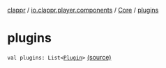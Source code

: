 [clappr](../../index.md) / [io.clappr.player.components](../index.md) / [Core](index.md) / [plugins](.)

# plugins

`val plugins: List<`[`Plugin`](../../io.clappr.player.plugin/-plugin/index.md)`>` [(source)](https://github.com/clappr/clappr-android/tree/dev/clappr/src/main/kotlin/io/clappr/player/components/Core.kt#L37)